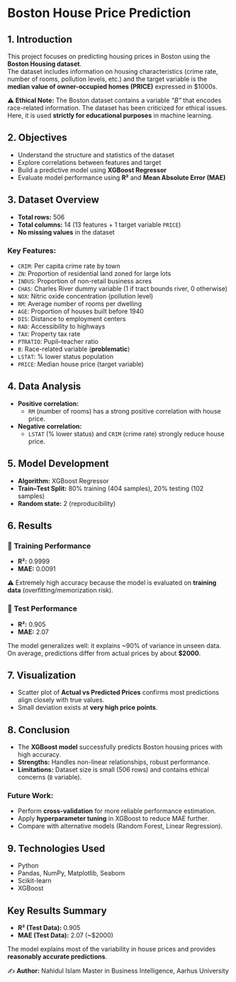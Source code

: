 # Boston House Price Prediction

## 1. Introduction
This project focuses on predicting housing prices in Boston using the **Boston Housing dataset**.  
The dataset includes information on housing characteristics (crime rate, number of rooms, pollution levels, etc.) and the target variable is the **median value of owner-occupied homes (PRICE)** expressed in $1000s.  

⚠️ **Ethical Note:** The Boston dataset contains a variable *“B”* that encodes race-related information. The dataset has been criticized for ethical issues. Here, it is used **strictly for educational purposes** in machine learning.

## 2. Objectives
- Understand the structure and statistics of the dataset  
- Explore correlations between features and target  
- Build a predictive model using **XGBoost Regressor**  
- Evaluate model performance using **R²** and **Mean Absolute Error (MAE)**  

## 3. Dataset Overview
- **Total rows:** 506  
- **Total columns:** 14 (13 features + 1 target variable `PRICE`)  
- **No missing values** in the dataset  

### Key Features:
- `CRIM`: Per capita crime rate by town  
- `ZN`: Proportion of residential land zoned for large lots  
- `INDUS`: Proportion of non-retail business acres  
- `CHAS`: Charles River dummy variable (1 if tract bounds river, 0 otherwise)  
- `NOX`: Nitric oxide concentration (pollution level)  
- `RM`: Average number of rooms per dwelling  
- `AGE`: Proportion of houses built before 1940  
- `DIS`: Distance to employment centers  
- `RAD`: Accessibility to highways  
- `TAX`: Property tax rate  
- `PTRATIO`: Pupil–teacher ratio  
- `B`: Race-related variable (**problematic**)  
- `LSTAT`: % lower status population  
- `PRICE`: Median house price (target variable)  

## 4. Data Analysis
- **Positive correlation:**  
  - `RM` (number of rooms) has a strong positive correlation with house price.  
- **Negative correlation:**  
  - `LSTAT` (% lower status) and `CRIM` (crime rate) strongly reduce house price.  

## 5. Model Development
- **Algorithm:** XGBoost Regressor  
- **Train–Test Split:** 80% training (404 samples), 20% testing (102 samples)  
- **Random state:** 2 (reproducibility)  

## 6. Results

### 🔹 Training Performance
- **R²:** 0.9999  
- **MAE:** 0.0091  

⚠️ Extremely high accuracy because the model is evaluated on **training data** (overfitting/memorization risk).  

### 🔹 Test Performance
- **R²:** 0.905  
- **MAE:** 2.07  

The model generalizes well: it explains ~90% of variance in unseen data.  
On average, predictions differ from actual prices by about **$2000**.  

## 7. Visualization
- Scatter plot of **Actual vs Predicted Prices** confirms most predictions align closely with true values.  
- Small deviation exists at **very high price points**.  

## 8. Conclusion
- The **XGBoost model** successfully predicts Boston housing prices with high accuracy.  
- **Strengths:** Handles non-linear relationships, robust performance.  
- **Limitations:** Dataset size is small (506 rows) and contains ethical concerns (`B` variable).  

### Future Work:
- Perform **cross-validation** for more reliable performance estimation.  
- Apply **hyperparameter tuning** in XGBoost to reduce MAE further.  
- Compare with alternative models (Random Forest, Linear Regression).  

## 9. Technologies Used
- Python  
- Pandas, NumPy, Matplotlib, Seaborn  
- Scikit-learn  
- XGBoost  

## Key Results Summary
- **R² (Test Data):** 0.905  
- **MAE (Test Data):** 2.07 (~$2000)  

The model explains most of the variability in house prices and provides **reasonably accurate predictions**.

✍️ **Author:** Nahidul Islam 
Master in Business Intelligence, Aarhus University
